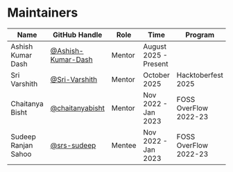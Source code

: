 # Maintainers

| Name          | GitHub Handle    | Role             | Time | Program |
|---------------|------------------|------------------|------|---------|
| Ashish Kumar Dash      | [@Ashish-Kumar-Dash](https://github.com/Ashish-Kumar-Dash) | Mentor | August 2025 - Present |
| Sri Varshith      | [@Sri-Varshith](https://github.com/Sri-Varshith) | Mentor | October 2025 | Hacktoberfest 2025 |
| Chaitanya Bisht | [@chaitanyabisht](https://github.com/chaitanyabisht) | Mentor | Nov 2022 - Jan 2023 | FOSS OverFlow 2022-23 |
| Sudeep Ranjan Sahoo | [@srs-sudeep](https://github.com/srs-sudeep) | Mentee | Nov 2022 - Jan 2023 | FOSS OverFlow 2022-23 |
